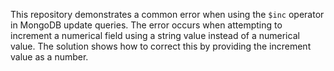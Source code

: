 This repository demonstrates a common error when using the `$inc` operator in MongoDB update queries. The error occurs when attempting to increment a numerical field using a string value instead of a numerical value. The solution shows how to correct this by providing the increment value as a number.